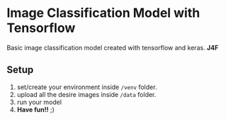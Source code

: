 # Image Classification Model with Tensorflow

Basic image classification model created with tensorflow and keras.
**J4F**

## Setup
1. set/create your environment inside `/venv` folder.
2. upload all the desire images inside `/data` folder.
3. run your model
4. **Have fun!!** ;)